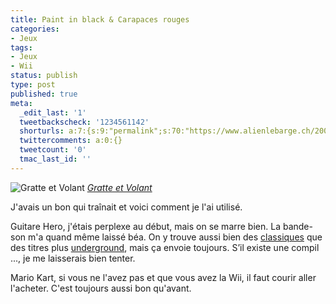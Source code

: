 ```yaml
---
title: Paint in black & Carapaces rouges
categories:
- Jeux
tags:
- Jeux
- Wii
status: publish
type: post
published: true
meta:
  _edit_last: '1'
  tweetbackscheck: '1234561142'
  shorturls: a:7:{s:9:"permalink";s:70:"https://www.alienlebarge.ch/2008/04/19/paint-in-black-carapaces-rouges/";s:7:"tinyurl";s:25:"https://tinyurl.com/aumw9d";s:4:"isgd";s:17:"https://is.gd/izP0";s:5:"bitly";s:18:"https://bit.ly/i8YD";s:5:"snipr";s:22:"https://snipr.com/be9rm";s:5:"snurl";s:22:"https://snurl.com/be9rm";s:7:"snipurl";s:24:"https://snipurl.com/be9rm";}
  twittercomments: a:0:{}
  tweetcount: '0'
  tmac_last_id: ''
---
```

<img src="https://farm3.static.flickr.com/2237/2425277060_2b2f53964c.jpg" alt="Gratte et Volant" />
<em><a title="photo sharing" href="https://www.flickr.com/photos/alienlebarge/2425277060/">Gratte et Volant</a></em>

J'avais un bon qui traînait et voici comment je l'ai utilisé.

Guitare Hero, j'étais perplexe au début, mais on se marre bien. La bande-son m'a quand même laissé béa. On y trouve aussi bien des <a href="https://youtube.com/watch?v=k-2jiinRsI4">classiques</a> que des titres plus <a href="https://youtube.com/watch?v=yg4SuzZ6BWk&amp;feature=user">underground</a>, mais ça envoie toujours.
S’il existe une compil ..., je me laisserais bien tenter. 

Mario Kart, si vous ne l'avez pas et que vous avez la Wii, il faut courir aller l'acheter. C'est toujours aussi bon qu'avant.
